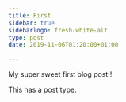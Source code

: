 ```yaml
---
title: First
sidebar: true
sidebarlogo: fresh-white-alt
type: post
date: 2019-11-06T01:20:00+01:00

---
```

My super sweet first blog post!!

This has a post type.